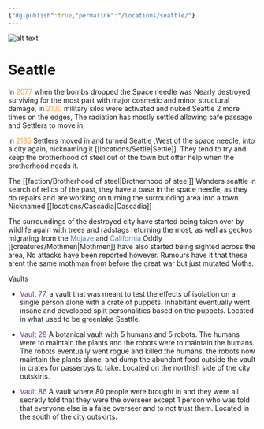 ```yaml
---
{"dg-publish":true,"permalink":"/locations/seattle/"}
---
```


![alt text](<../assets/images/Fallout Seattle Concept.webp>)
# Seattle
In <font color="#f79646">2077</font> when the bombs dropped the Space needle was Nearly destroyed, surviving for the most part with major cosmetic and minor structural damage, in <font color="#f79646">2100</font>  military silos were activated and nuked Seattle 2 more times on the edges,  The radiation has mostly settled allowing safe passage and Settlers to move in, 

in <font color="#f79646">2185</font> Settlers moved in and turned Seattle ,West of the space needle, into a city again, nicknaming it [[locations/Settle\|Settle]].  They tend to try and keep the brotherhood of steel out of the town but offer help when the brotherhood needs it. 


The [[faction/Brotherhood of steel\|Brotherhood of steel]] Wanders seattle in search of relics of the past, they have a base in the space needle, as they do repairs and are working on turning the surrounding area into a town Nicknamed [[locations/Cascadia\|Cascadia]]

The surroundings of the destroyed city have started being taken over by wildlife again with trees and radstags returning the most, as well as geckos migrating from the <font color="#4f81bd">Mojave</font> and <font color="#4f81bd">California</font>
Oddly [[creatures/Mothmen\|Mothmen]] have also started being sighted across the area, No attacks have been reported however. Rumours have it that these arent the same mothman from before the great war but just mutated Moths. 

Vaults 
 - <font color="#7030a0">Vault 77</font>, a vault that was meant to test the effects of isolation on a single person alone with a crate of puppets.  Inhabitant eventually went insane and developed split personalities based on the puppets. Located in what used to be greenlake Seattle.

- <font color="#7030a0">Vault 28</font> A botanical vault with 5 humans and 5 robots. The humans were to maintain the plants and the robots were to maintain the humans. The robots eventually went rogue and killed the humans, the robots now maintain the plants alone, and dump the abundant food outside the vault in crates for passerbys to take. Located on the northish side of the city outskirts. 

- <font color="#7030a0">Vault 86</font> A vault where 80 people were brought in and they were all secretly told that they were the overseer except 1 person who was told that everyone else is a false overseer and to not trust them. Located in the south of the city outskirts. 
  